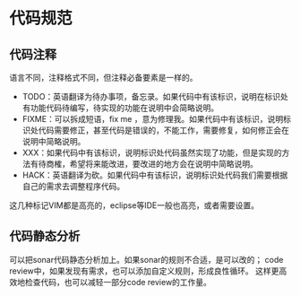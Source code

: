 # 代码规范

## 代码注释
语言不同，注释格式不同，但注释必备要素是一样的。

+ TODO：英语翻译为待办事项，备忘录。如果代码中有该标识，说明在标识处有功能代码待编写，待实现的功能在说明中会简略说明。
+ FIXME：可以拆成短语，fix me ，意为修理我。如果代码中有该标识，说明标识处代码需要修正，甚至代码是错误的，不能工作，需要修复，如何修正会在说明中简略说明。
+ XXX：如果代码中有该标识，说明标识处代码虽然实现了功能，但是实现的方法有待商榷，希望将来能改进，要改进的地方会在说明中简略说明。
+ HACK：英语翻译为砍。如果代码中有该标识，说明标识处代码我们需要根据自己的需求去调整程序代码。

这几种标记VIM都是高亮的，eclipse等IDE一般也高亮，或者需要设置。

## 代码静态分析
可以把sonar代码静态分析加上。如果sonar的规则不合适，是可以改的；
code review中，如果发现有需求，也可以添加自定义规则，形成良性循环。
这样更高效地检查代码，也可以减轻一部分code review的工作量。